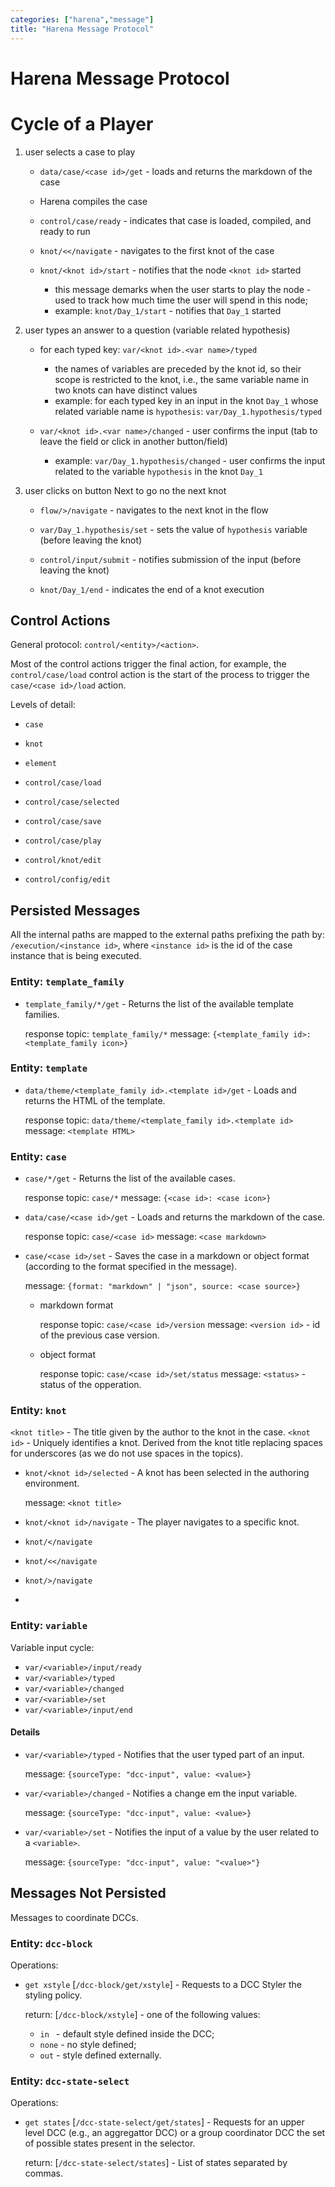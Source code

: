 ```yaml
---
categories: ["harena","message"]
title: "Harena Message Protocol"
---
```


# Harena Message Protocol

# Cycle of a Player

1. user selects a case to play

   * `data/case/<case id>/get` - loads and returns the markdown of the case

   * Harena compiles the case

   * `control/case/ready` - indicates that case is loaded, compiled, and ready to run

   * `knot/<</navigate` - navigates to the first knot of the case

   * `knot/<knot id>/start` - notifies that the node `<knot id>` started
     * this message demarks when the user starts to play the node - used to track how much time the user will spend in this node;
     * example: `knot/Day_1/start` - notifies that `Day_1` started

2. user types an answer to a question (variable related hypothesis)

   * for each typed key: `var/<knot id>.<var name>/typed`
     * the names of variables are preceded by the knot id, so their scope is restricted to the knot, i.e., the same variable name in two knots can have distinct values
     * example: for each typed key in an input in the knot `Day_1` whose related variable name is `hypothesis`: `var/Day_1.hypothesis/typed`

   * `var/<knot id>.<var name>/changed` - user confirms the input (tab to leave the field or click in another button/field)
     * example: `var/Day_1.hypothesis/changed` - user confirms the input related to the variable `hypothesis` in the knot `Day_1`

3. user clicks on button Next to go no the next knot

   * `flow/>/navigate` - navigates to the next knot in the flow

   * `var/Day_1.hypothesis/set` - sets the value of `hypothesis` variable  (before leaving the knot)

   * `control/input/submit` - notifies submission of the input (before leaving the knot)

   * `knot/Day_1/end` - indicates the end of a knot execution

## Control Actions

General protocol: `control/<entity>/<action>`.

Most of the control actions trigger the final action, for example, the `control/case/load` control action is the start of the process to trigger the `case/<case id>/load` action.

Levels of detail:
* `case`
* `knot`
* `element`


* `control/case/load`
* `control/case/selected`

* `control/case/save`
* `control/case/play`
* `control/knot/edit`
* `control/config/edit`

## Persisted Messages

All the internal paths are mapped to the external paths prefixing the path by: `/execution/<instance id>`, where `<instance id>` is the id of the case instance that is being executed.

### Entity: `template_family`
* `template_family/*/get` - Returns the list of the available template families.

  response topic: `template_family/*`
           message: `{<template_family id>: <template_family icon>}`

### Entity: `template`
* `data/theme/<template_family id>.<template id>/get` - Loads and returns the HTML of the template.

  response topic: `data/theme/<template_family id>.<template id>`
           message: `<template HTML>`


### Entity: `case`
* `case/*/get` - Returns the list of the available cases.

  response topic: `case/*`
           message: `{<case id>: <case icon>}`

* `data/case/<case id>/get` - Loads and returns the markdown of the case.

  response topic: `case/<case id>`
           message: `<case markdown>`

* `case/<case id>/set` - Saves the case in a markdown or object format (according to the format specified in the message).

  message: `{format: "markdown" | "json", source: <case source>}`

  * markdown format

    response topic: `case/<case id>/version`
           message: `<version id>` - id of the previous case version.

  * object format

    response topic: `case/<case id>/set/status`
           message: `<status>` - status of the opperation.

### Entity: `knot`
`<knot title>` - The title given by the author to the knot in the case.
`<knot id>` - Uniquely identifies a knot. Derived from the knot title replacing spaces for underscores (as we do not use spaces in the topics).

* `knot/<knot id>/selected` - A knot has been selected in the authoring environment.

  message: `<knot title>`

* `knot/<knot id>/navigate` - The player navigates to a specific knot.
* `knot/</navigate`
* `knot/<</navigate`
* `knot/>/navigate`

*

### Entity: `variable`

Variable input cycle:
  * `var/<variable>/input/ready`
  * `var/<variable>/typed`
  * `var/<variable>/changed`
  * `var/<variable>/set`
  * `var/<variable>/input/end`

#### Details

* `var/<variable>/typed` - Notifies that the user typed part of an input.

  message: `{sourceType: "dcc-input", value: <value>}`

* `var/<variable>/changed` - Notifies a change em the input variable.

  message: `{sourceType: "dcc-input", value: <value>}`

* `var/<variable>/set` - Notifies the input of a value by the user related to a `<variable>`.

  message: `{sourceType: "dcc-input", value: "<value>"}`

## Messages Not Persisted

Messages to coordinate DCCs.

### Entity: `dcc-block`

Operations:
* `get xstyle` \[`/dcc-block/get/xstyle`\] - Requests to a DCC Styler the styling policy.

  return: \[`/dcc-block/xstyle`\] - one of the following values:
  * `in ` - default style defined inside the DCC;
  * `none` - no style defined;
  * `out` - style defined externally.

### Entity: `dcc-state-select`

Operations:
* `get states` \[`/dcc-state-select/get/states`\] - Requests for an upper level DCC (e.g., an aggregattor DCC) or a group coordinator DCC the set of possible states present in the selector.

  return: \[`/dcc-state-select/states`\] - List of states separated by commas.
